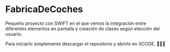 # FabricaDeCoches
Pequeño proyecto con SWIFT en el que vemos la integración entre diferentes elementos en pantalla y creación de clases según elección del usuario.

Para iniciarlo simplemente descargar el repositorio y abrirlo en XCODE. 👨🏻‍💻
